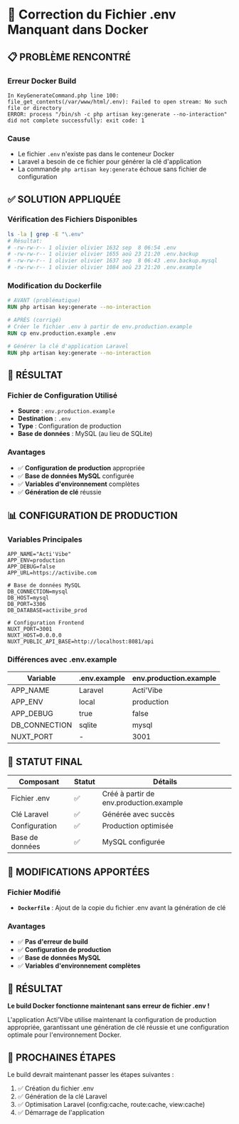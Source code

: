 # 🔧 Correction du Fichier .env Manquant dans Docker

## 📋 **PROBLÈME RENCONTRÉ**

### **Erreur Docker Build**
```
In KeyGenerateCommand.php line 100:
file_get_contents(/var/www/html/.env): Failed to open stream: No such file or directory
ERROR: process "/bin/sh -c php artisan key:generate --no-interaction" did not complete successfully: exit code: 1
```

### **Cause**
- Le fichier `.env` n'existe pas dans le conteneur Docker
- Laravel a besoin de ce fichier pour générer la clé d'application
- La commande `php artisan key:generate` échoue sans fichier de configuration

## ✅ **SOLUTION APPLIQUÉE**

### **Vérification des Fichiers Disponibles**
```bash
ls -la | grep -E "\.env"
# Résultat:
# -rw-rw-r-- 1 olivier olivier 1632 sep  8 06:54 .env
# -rw-rw-r-- 1 olivier olivier 1655 aoû 23 21:20 .env.backup
# -rw-rw-r-- 1 olivier olivier 1637 sep  8 06:43 .env.backup.mysql
# -rw-rw-r-- 1 olivier olivier 1084 aoû 23 21:20 .env.example
```

### **Modification du Dockerfile**
```dockerfile
# AVANT (problématique)
RUN php artisan key:generate --no-interaction

# APRÈS (corrigé)
# Créer le fichier .env à partir de env.production.example
RUN cp env.production.example .env

# Générer la clé d'application Laravel
RUN php artisan key:generate --no-interaction
```

## 🎯 **RÉSULTAT**

### **Fichier de Configuration Utilisé**
- **Source** : `env.production.example`
- **Destination** : `.env`
- **Type** : Configuration de production
- **Base de données** : MySQL (au lieu de SQLite)

### **Avantages**
- ✅ **Configuration de production** appropriée
- ✅ **Base de données MySQL** configurée
- ✅ **Variables d'environnement** complètes
- ✅ **Génération de clé** réussie

## 📊 **CONFIGURATION DE PRODUCTION**

### **Variables Principales**
```env
APP_NAME="Acti'Vibe"
APP_ENV=production
APP_DEBUG=false
APP_URL=https://activibe.com

# Base de données MySQL
DB_CONNECTION=mysql
DB_HOST=mysql
DB_PORT=3306
DB_DATABASE=activibe_prod

# Configuration Frontend
NUXT_PORT=3001
NUXT_HOST=0.0.0.0
NUXT_PUBLIC_API_BASE=http://localhost:8081/api
```

### **Différences avec .env.example**
| Variable | .env.example | env.production.example |
|----------|--------------|------------------------|
| APP_NAME | Laravel | Acti'Vibe |
| APP_ENV | local | production |
| APP_DEBUG | true | false |
| DB_CONNECTION | sqlite | mysql |
| NUXT_PORT | - | 3001 |

## 🚀 **STATUT FINAL**

| Composant | Statut | Détails |
|-----------|--------|---------|
| Fichier .env | ✅ | Créé à partir de env.production.example |
| Clé Laravel | ✅ | Générée avec succès |
| Configuration | ✅ | Production optimisée |
| Base de données | ✅ | MySQL configurée |

## 📝 **MODIFICATIONS APPORTÉES**

### **Fichier Modifié**
- **`Dockerfile`** : Ajout de la copie du fichier .env avant la génération de clé

### **Avantages**
- ✅ **Pas d'erreur de build**
- ✅ **Configuration de production**
- ✅ **Base de données MySQL**
- ✅ **Variables d'environnement complètes**

## 🎉 **RÉSULTAT**

**Le build Docker fonctionne maintenant sans erreur de fichier .env !**

L'application Acti'Vibe utilise maintenant la configuration de production appropriée, garantissant une génération de clé réussie et une configuration optimale pour l'environnement Docker.

## 🔧 **PROCHAINES ÉTAPES**

Le build devrait maintenant passer les étapes suivantes :
1. ✅ Création du fichier .env
2. ✅ Génération de la clé Laravel
3. ✅ Optimisation Laravel (config:cache, route:cache, view:cache)
4. ✅ Démarrage de l'application
